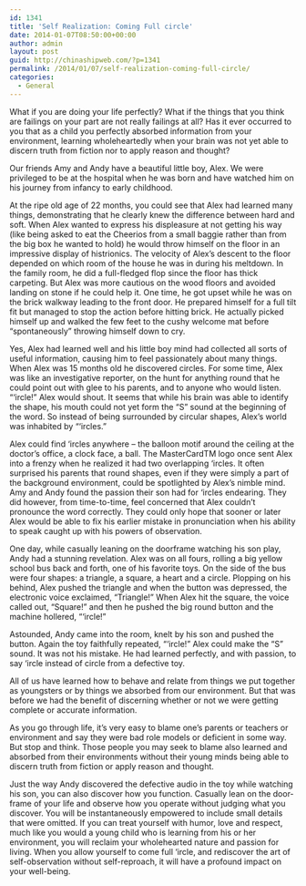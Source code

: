 ```yaml
---
id: 1341
title: 'Self Realization: Coming Full circle'
date: 2014-01-07T08:50:00+00:00
author: admin
layout: post
guid: http://chinashipweb.com/?p=1341
permalink: /2014/01/07/self-realization-coming-full-circle/
categories:
  - General
---
```

What if you are doing your life perfectly? What if the things that you think are failings on your part are not really failings at all? Has it ever occurred to you that as a child you perfectly absorbed information from your environment, learning wholeheartedly when your brain was not yet able to discern truth from fiction nor to apply reason and thought?

Our friends Amy and Andy have a beautiful little boy, Alex. We were privileged to be at the hospital when he was born and have watched him on his journey from infancy to early childhood.

At the ripe old age of 22 months, you could see that Alex had learned many things, demonstrating that he clearly knew the difference between hard and soft. When Alex wanted to express his displeasure at not getting his way (like being asked to eat the Cheerios from a small baggie rather than from the big box he wanted to hold) he would throw himself on the floor in an impressive display of histrionics. The velocity of Alex’s descent to the floor depended on which room of the house he was in during his meltdown. In the family room, he did a full-fledged flop since the floor has thick carpeting. But Alex was more cautious on the wood floors and avoided landing on stone if he could help it. One time, he got upset while he was on the brick walkway leading to the front door. He prepared himself for a full tilt fit but managed to stop the action before hitting brick. He actually picked himself up and walked the few feet to the cushy welcome mat before “spontaneously” throwing himself down to cry.

Yes, Alex had learned well and his little boy mind had collected all sorts of useful information, causing him to feel passionately about many things. When Alex was 15 months old he discovered circles. For some time, Alex was like an investigative reporter, on the hunt for anything round that he could point out with glee to his parents, and to anyone who would listen. “‘ircle!” Alex would shout. It seems that while his brain was able to identify the shape, his mouth could not yet form the “S” sound at the beginning of the word. So instead of being surrounded by circular shapes, Alex’s world was inhabited by “‘ircles.”

Alex could find ‘ircles anywhere – the balloon motif around the ceiling at the doctor’s office, a clock face, a ball. The MasterCardTM logo once sent Alex into a frenzy when he realized it had two overlapping ‘ircles. It often surprised his parents that round shapes, even if they were simply a part of the background environment, could be spotlighted by Alex’s nimble mind. Amy and Andy found the passion their son had for ‘ircles endearing. They did however, from time-to-time, feel concerned that Alex couldn’t pronounce the word correctly. They could only hope that sooner or later Alex would be able to fix his earlier mistake in pronunciation when his ability to speak caught up with his powers of observation.

One day, while casually leaning on the doorframe watching his son play, Andy had a stunning revelation. Alex was on all fours, rolling a big yellow school bus back and forth, one of his favorite toys. On the side of the bus were four shapes: a triangle, a square, a heart and a circle. Plopping on his behind, Alex pushed the triangle and when the button was depressed, the electronic voice exclaimed, “Triangle!” When Alex hit the square, the voice called out, “Square!” and then he pushed the big round button and the machine hollered, “‘ircle!”

Astounded, Andy came into the room, knelt by his son and pushed the button. Again the toy faithfully repeated, “‘ircle!” Alex could make the “S” sound. It was not his mistake. He had learned perfectly, and with passion, to say ‘ircle instead of circle from a defective toy.

All of us have learned how to behave and relate from things we put together as youngsters or by things we absorbed from our environment. But that was before we had the benefit of discerning whether or not we were getting complete or accurate information.

As you go through life, it’s very easy to blame one’s parents or teachers or environment and say they were bad role models or deficient in some way. But stop and think. Those people you may seek to blame also learned and absorbed from their environments without their young minds being able to discern truth from fiction or apply reason and thought.

Just the way Andy discovered the defective audio in the toy while watching his son, you can also discover how you function. Casually lean on the door-frame of your life and observe how you operate without judging what you discover. You will be instantaneously empowered to include small details that were omitted. If you can treat yourself with humor, love and respect, much like you would a young child who is learning from his or her environment, you will reclaim your wholehearted nature and passion for living. When you allow yourself to come full ‘ircle, and rediscover the art of self-observation without self-reproach, it will have a profound impact on your well-being.